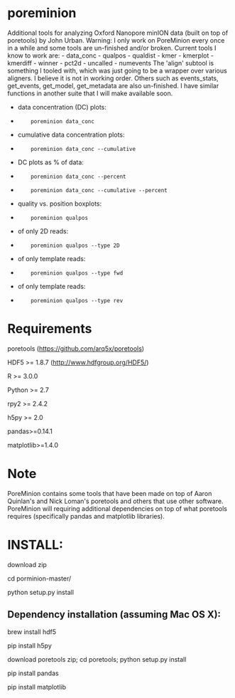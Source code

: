 poreminion
==========

Additional tools for analyzing Oxford Nanopore minION data (built on top of poretools) by John Urban.
Warning: I only work on PoreMinion every once in a while and some tools are un-finished and/or broken.
Current tools I know to work are:
	- data_conc
	- qualpos
	- qualdist
	- kmer
	- kmerplot 
	- kmerdiff
	- winner
	- pct2d
	- uncalled
	- numevents
The 'align' subtool is something I tooled with, which was just going to be a wrapper over various aligners. I believe it is not in working order.
Others such as events_stats, get_events, get_model, get_metadata are also un-finished. I have similar functions in another suite that I will make available soon.

- data concentration (DC) plots:      
-         poreminion data_conc

- cumulative data concentration plots:    
-         poreminion data_conc --cumulative

- DC plots as % of data:
-         poreminion data_conc --percent  
-         poreminion data_conc --cumulative --percent

- quality vs. position boxplots:
-         poreminion qualpos

-   of only 2D reads: 
-         poreminion qualpos --type 2D

-   of only template reads: 
-         poreminion qualpos --type fwd

-   of only template reads: 
-         poreminion qualpos --type rev


Requirements
==========

poretools (https://github.com/arq5x/poretools)

HDF5 >= 1.8.7 (http://www.hdfgroup.org/HDF5/)

R >= 3.0.0

Python >= 2.7

rpy2 >= 2.4.2

h5py >= 2.0

pandas>=0.14.1

matplotlib>=1.4.0


Note
======
PoreMinion contains some tools that have been made on top of Aaron Quinlan's and Nick Loman's poretools and others that use other software.
PoreMinion will requiring additional dependencies on top of what poretools requires (specifically pandas and matplotlib libraries). 


INSTALL:
=======
download zip

cd porminion-master/

python setup.py install


Dependency installation (assuming Mac OS X):
-------------------------------------------
brew install hdf5

pip install h5py

download poretools zip; cd poretools; python setup.py install

pip install pandas

pip install matplotlib
